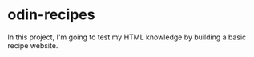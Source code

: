 # odin-recipes

In this project, I'm going to test my HTML knowledge by building a basic recipe website.